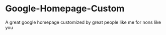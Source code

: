 # Google-Homepage-Custom
A great google homepage customized by great people like me for nons like you
